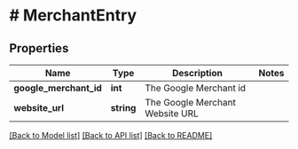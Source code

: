 # # MerchantEntry

## Properties

Name | Type | Description | Notes
------------ | ------------- | ------------- | -------------
**google_merchant_id** | **int** | The Google Merchant id |
**website_url** | **string** | The Google Merchant Website URL |

[[Back to Model list]](../../README.md#models) [[Back to API list]](../../README.md#endpoints) [[Back to README]](../../README.md)
